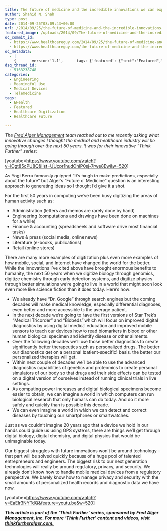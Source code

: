 ```yaml
---
title: The future of medicine and the incredible innovations we can expect by 2064
author: Shahid N. Shah
type: post
date: 2014-09-25T08:09:43+00:00
url: /2014/09/25/the-future-of-medicine-and-the-incredible-innovations-we-can-expect-by-2064/
featured_image: /uploads/2014/09/The-future-of-medicine-and-the-incredible-innovations-we-can-expect-by-2064.jpg
oc_commit_id:
  - https://www.healthcareguy.com/2014/09/25/the-future-of-medicine-and-the-incredible-innovations-we-can-expect-by-2064/1478770879
  - https://www.healthcareguy.com/the-future-of-medicine-and-the-incredible-innovations-we-can-expect-by-2064/1420535383
oc_metadata:
  - |
    {		version:'1.1',		tags: {'featured': {"text":"Featured","slug":"featured","source":null,"bucketName":"current","bucketPlacement":"auto","_className":"Tag"}, 'healthcare-digitization': {"text":"Healthcare Digitization","slug":"healthcare-digitization","source":null,"bucketName":"current","bucketPlacement":"auto","_className":"Tag"}, 'healthcare-future': {"text":"Healthcare Future","slug":"healthcare-future","source":null,"bucketName":"current","bucketPlacement":"auto","_className":"Tag"}, 'ehealth': {"text":"ehealth","slug":"ehealth","source":null,"bucketName":"current","bucketPlacement":"auto","_className":"Tag"}}	}
dsq_thread_id:
  - 5163238748
categories:
  - Engineering
  - Meaningful Use
  - Medical Devices
  - Telemedicine
tags:
  - EHealth
  - Featured
  - Healthcare Digitization
  - Healthcare Future

---
```

_The_ [_Fred Alger Management_][1] _team reached out to me recently asking what innovative changes I thought the medical and healthcare industry will be going through over the next 50 years. It was for their innovative “Think Further” series_:

[youtube=https://www.youtube.com/watch?v=iOgt85cPU8Q&list=UUcpr1hudOhiPOsj-7rwe8Ew&w=520]

As Yogi Berra famously quipped “It&#8217;s tough to make predictions, especially about the future” but Alger’s “Future of Medicine” question is an interesting approach to generating ideas so I thought I’d give it a shot.

For the first 50 years in computing we’ve been busy digitizing the areas of human activity such as:

  * Administration (letters and memos are rarely done by hand)
  * Engineering (computations and drawings have been done on machines for a while)
  * Finance & accounting (spreadsheets and software drive most financial tasks)
  * News & press (social media, online news)
  * Literature (e-books, publications)
  * Retail (online stores)

There are many more examples of digitization plus even more examples of how mobile, social, and Internet have changed the world for the better. While the innovations I’ve cited above have brought enormous benefits to humanity, the next 50 years when we digitize biology through genomics, digitize chemistry through early detection systems, and digitize physics through better simulations we’re going to live in a world that might soon look even more like science fiction than it does today. Here’s how:

  * We already have “Dr. Google” through search engines but the coming decades will make medical knowledge, especially differential diagnoses, even better and more accessible to the average patient.
  * In the next decade we’re going to have the first versions of Star Trek’s “Medical Tricorder” and “Biobeds” which will focus on improved digital diagnostics by using digital medical education and improved mobile sensors to teach our devices how to read biomarkers in blood or other human biological specimen and identify disease or other ailments.
  * Over the following decades we’ll use those better diagnostics to create significantly better therapeutics such as personalized drugs. The better our diagnostics get on a personal (patient-specific) basis, the better our personalized therapies will get.
  * Within next couple of decades we’ll be able to use the advanced diagnostics capabilities of genetics and proteomics to create personal simulators of our body so that drugs and their side effects can be tested on a digital version of ourselves instead of running clinical trials in live settings.
  * As computing power increases and digital biological specimens become easier to obtain, we can imagine a world in which computers can run biological research that only humans can do today. And do it more safely and quickly than is possible this decade.
  * We can even imagine a world in which we can detect and correct diseases by touching our smartphones or smartwatches.

Just as we couldn’t imagine 20 years ago that a device we hold in our hands could guide us using GPS systems, there are things we’ll get through digital biology, digital chemistry, and digital physics that would be unimaginable today.

Our biggest struggles with future innovations won’t be around technology – that part will be solved quickly because of a huge pool of talented entrepreneurs and engineers. The biggest risk to our next generation technologies will really be around regulatory, privacy, and security. We already don’t know how to handle mobile medical devices from a regulatory perspective. We barely know how to manage privacy and security with the small amounts of personalized health records and diagnostic data we have now.

[youtube=https://www.youtube.com/watch?v=EaElr3NYTdQ&feature=youtu.be&w=520]

**_This article is part of the ‘Think Further’ series, sponsored by Fred Alger Management, Inc. For more ‘Think Further’ content and videos, visit_** [**_thinkfurtheralger.com._**][1]

 [1]: http://www.thinkfurtheralger.com/?utm_source=ss&utm_medium=blg&utm_content=na&utm_campaign=medicine